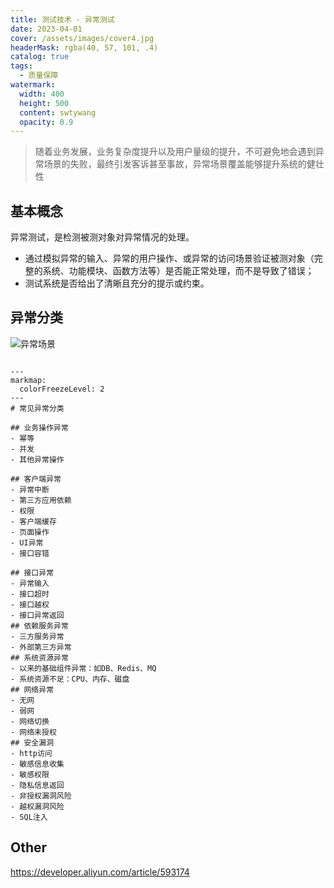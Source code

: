```yaml
---
title: 测试技术 - 异常测试
date: 2023-04-01
cover: /assets/images/cover4.jpg
headerMask: rgba(40, 57, 101, .4)
catalog: true
tags:
  - 质量保障
watermark:
  width: 400
  height: 500
  content: swtywang
  opacity: 0.9
---
```


> 随着业务发展，业务复杂度提升以及用户量级的提升，不可避免地会遇到异常场景的失败，最终引发客诉甚至事故，异常场景覆盖能够提升系统的健壮性

## 基本概念

异常测试，是检测被测对象对异常情况的处理。

- 通过模拟异常的输入、异常的用户操作、或异常的访问场景验证被测对象（完整的系统、功能模块、函数方法等）是否能正常处理，而不是导致了错误；
- 测试系统是否给出了清晰且充分的提示或约束。

## 异常分类

![异常场景](https://swtywang.fun/minio//blog/aa576a3aac5b4f10ac69aa7786c93fb7.png)

```markmap

---
markmap:
  colorFreezeLevel: 2
---
# 常见异常分类

## 业务操作异常
- 幂等
- 并发
- 其他异常操作

## 客户端异常
- 异常中断
- 第三方应用依赖
- 权限
- 客户端缓存
- 页面操作
- UI异常
- 接口容错

## 接口异常
- 异常输入
- 接口超时
- 接口越权
- 接口异常返回
## 依赖服务异常
- 三方服务异常
- 外部第三方异常
## 系统资源异常
- 以来的基础组件异常：如DB、Redis、MQ
- 系统资源不足：CPU、内存、磁盘
## 网络异常
- 无网
- 弱网
- 网络切换
- 网络未授权
## 安全漏洞
- http访问
- 敏感信息收集
- 敏感权限
- 隐私信息返回
- 非授权漏洞风险
- 越权漏洞风险
- SQL注入
```

## Other

https://developer.aliyun.com/article/593174
